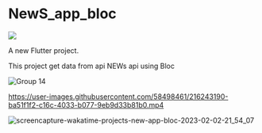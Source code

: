 # NewS_app_bloc
 <a href="https://wakatime.com/badge/user/a6fde574-3cbb-4d4d-a769-19a48e2aaf9e/project/52af7c82-7835-4160-bbbd-26deb0a4d3cb"><img src="https://wakatime.com/badge/user/a6fde574-3cbb-4d4d-a769-19a48e2aaf9e/project/52af7c82-7835-4160-bbbd-26deb0a4d3cb.svg"></a>

A new Flutter project.



This project get data from api NEWs api using Bloc

![Group 14](https://user-images.githubusercontent.com/58498461/216411306-744ae631-ce3c-48a5-b6ac-fd6f06a775e1.png)


https://user-images.githubusercontent.com/58498461/216243190-ba51f1f2-c16c-4033-b077-9eb9d33b81b0.mp4


![screencapture-wakatime-projects-new-app-bloc-2023-02-02-21_54_07](https://user-images.githubusercontent.com/58498461/216439629-1d9a65af-99a2-4b73-8958-6b5e7e68aaaa.png)

